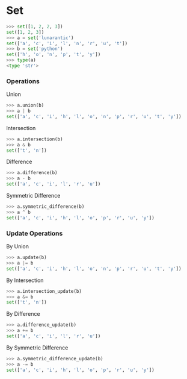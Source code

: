 # Set

```python
>>> set([1, 2, 2, 3])
set([1, 2, 3])
>>> a = set('lunarantic')
set(['a', 'c', 'i', 'l', 'n', 'r', 'u', 't'])
>>> b = set('python')
set(['h', 'o', 'n', 'p', 't', 'y'])
>>> type(a)
<type 'str'>
```

### Operations
Union
```python
>>> a.union(b)
>>> a | b
set(['a', 'c', 'i', 'h', 'l', 'o', 'n', 'p', 'r', 'u', 't', 'y'])
```
Intersection
```python
>>> a.intersection(b)
>>> a & b
set(['t', 'n'])
```
Difference
```python
>>> a.difference(b)
>>> a - b
set(['a', 'c', 'i', 'l', 'r', 'u'])
```
Symmetric Difference
```python
>>> a.symmetric_difference(b)
>>> a ^ b
set(['a', 'c', 'i', 'h', 'l', 'o', 'p', 'r', 'u', 'y'])
```

### Update Operations
By Union
```python
>>> a.update(b)
>>> a |= b
set(['a', 'c', 'i', 'h', 'l', 'o', 'n', 'p', 'r', 'u', 't', 'y'])
```
By Intersection
```python
>>> a.intersection_update(b)
>>> a &= b
set(['t', 'n'])
```
By Difference
```python
>>> a.difference_update(b)
>>> a += b
set(['a', 'c', 'i', 'l', 'r', 'u'])
```
By Symmetric Difference
```python
>>> a.symmetric_difference_update(b)
>>> a -= b
set(['a', 'c', 'i', 'h', 'l', 'o', 'p', 'r', 'u', 'y'])
```
